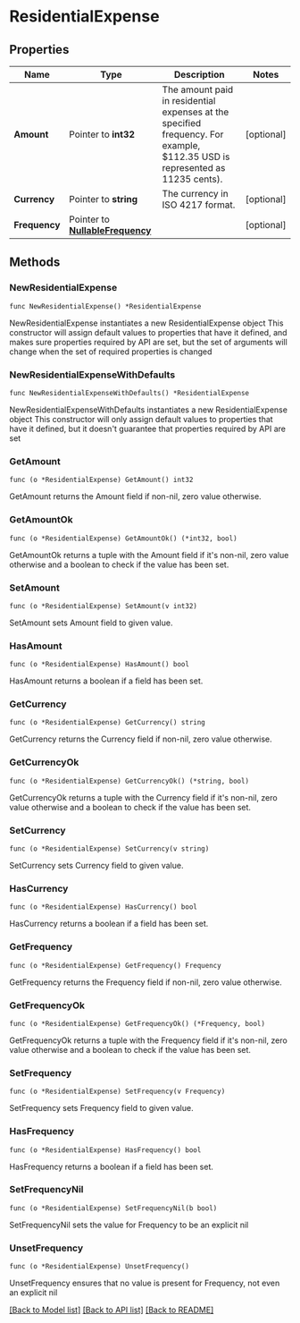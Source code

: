 # ResidentialExpense

## Properties

Name | Type | Description | Notes
------------ | ------------- | ------------- | -------------
**Amount** | Pointer to **int32** | The amount paid in residential expenses at the specified frequency. For example, $112.35 USD is represented as 11235 cents). | [optional] 
**Currency** | Pointer to **string** | The currency in ISO 4217 format. | [optional] 
**Frequency** | Pointer to [**NullableFrequency**](Frequency.md) |  | [optional] 

## Methods

### NewResidentialExpense

`func NewResidentialExpense() *ResidentialExpense`

NewResidentialExpense instantiates a new ResidentialExpense object
This constructor will assign default values to properties that have it defined,
and makes sure properties required by API are set, but the set of arguments
will change when the set of required properties is changed

### NewResidentialExpenseWithDefaults

`func NewResidentialExpenseWithDefaults() *ResidentialExpense`

NewResidentialExpenseWithDefaults instantiates a new ResidentialExpense object
This constructor will only assign default values to properties that have it defined,
but it doesn't guarantee that properties required by API are set

### GetAmount

`func (o *ResidentialExpense) GetAmount() int32`

GetAmount returns the Amount field if non-nil, zero value otherwise.

### GetAmountOk

`func (o *ResidentialExpense) GetAmountOk() (*int32, bool)`

GetAmountOk returns a tuple with the Amount field if it's non-nil, zero value otherwise
and a boolean to check if the value has been set.

### SetAmount

`func (o *ResidentialExpense) SetAmount(v int32)`

SetAmount sets Amount field to given value.

### HasAmount

`func (o *ResidentialExpense) HasAmount() bool`

HasAmount returns a boolean if a field has been set.

### GetCurrency

`func (o *ResidentialExpense) GetCurrency() string`

GetCurrency returns the Currency field if non-nil, zero value otherwise.

### GetCurrencyOk

`func (o *ResidentialExpense) GetCurrencyOk() (*string, bool)`

GetCurrencyOk returns a tuple with the Currency field if it's non-nil, zero value otherwise
and a boolean to check if the value has been set.

### SetCurrency

`func (o *ResidentialExpense) SetCurrency(v string)`

SetCurrency sets Currency field to given value.

### HasCurrency

`func (o *ResidentialExpense) HasCurrency() bool`

HasCurrency returns a boolean if a field has been set.

### GetFrequency

`func (o *ResidentialExpense) GetFrequency() Frequency`

GetFrequency returns the Frequency field if non-nil, zero value otherwise.

### GetFrequencyOk

`func (o *ResidentialExpense) GetFrequencyOk() (*Frequency, bool)`

GetFrequencyOk returns a tuple with the Frequency field if it's non-nil, zero value otherwise
and a boolean to check if the value has been set.

### SetFrequency

`func (o *ResidentialExpense) SetFrequency(v Frequency)`

SetFrequency sets Frequency field to given value.

### HasFrequency

`func (o *ResidentialExpense) HasFrequency() bool`

HasFrequency returns a boolean if a field has been set.

### SetFrequencyNil

`func (o *ResidentialExpense) SetFrequencyNil(b bool)`

 SetFrequencyNil sets the value for Frequency to be an explicit nil

### UnsetFrequency
`func (o *ResidentialExpense) UnsetFrequency()`

UnsetFrequency ensures that no value is present for Frequency, not even an explicit nil

[[Back to Model list]](../README.md#documentation-for-models) [[Back to API list]](../README.md#documentation-for-api-endpoints) [[Back to README]](../README.md)


